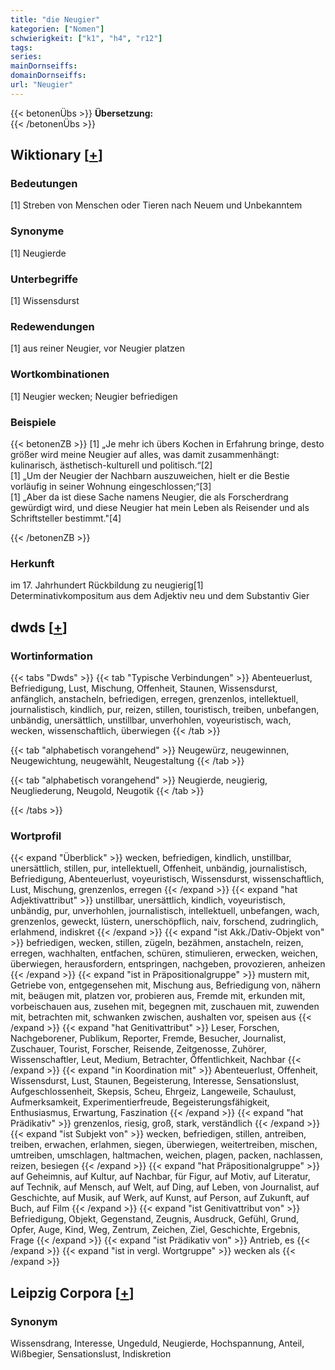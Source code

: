 ```yaml
---
title: "die Neugier"
kategorien: ["Nomen"]
schwierigkeit: ["k1", "h4", "r12"]
tags:
series:
mainDornseiffs:
domainDornseiffs:
url: "Neugier"
---
```


{{< betonenÜbs >}}
**Übersetzung:**  
{{< /betonenÜbs >}}

## Wiktionary [[+](https://de.wiktionary.org/wiki/Neugier)]

### Bedeutungen
[1] Streben von Menschen oder Tieren nach Neuem und Unbekanntem  

### Synonyme
[1] Neugierde  

### Unterbegriffe
[1] Wissensdurst  

### Redewendungen
[1] aus reiner Neugier, vor Neugier platzen  

### Wortkombinationen
[1] Neugier wecken; Neugier befriedigen  

### Beispiele
{{< betonenZB >}}
[1] „Je mehr ich übers Kochen in Erfahrung bringe, desto größer wird meine Neugier auf alles, was damit zusammenhängt: kulinarisch, ästhetisch-kulturell und politisch.“[2]  
[1] „Um der Neugier der Nachbarn auszuweichen, hielt er die Bestie vorläufig in seiner Wohnung eingeschlossen;“[3]  
[1] „Aber da ist diese Sache namens Neugier, die als Forscherdrang gewürdigt wird, und diese Neugier hat mein Leben als Reisender und als Schriftsteller bestimmt."[4]  

{{< /betonenZB >}}
### Herkunft
im 17. Jahrhundert Rückbildung zu neugierig[1]  
Determinativkompositum aus dem Adjektiv neu und dem Substantiv Gier  



## dwds [[+](https://www.dwds.de/wb/Neugier)]

### Wortinformation
{{< tabs "Dwds" >}}
{{< tab "Typische Verbindungen" >}}
Abenteuerlust, Befriedigung, Lust, Mischung, Offenheit, Staunen, Wissensdurst, anfänglich, anstacheln, befriedigen, erregen, grenzenlos, intellektuell, journalistisch, kindlich, pur, reizen, stillen, touristisch, treiben, unbefangen, unbändig, unersättlich, unstillbar, unverhohlen, voyeuristisch, wach, wecken, wissenschaftlich, überwiegen
{{< /tab >}}

{{< tab "alphabetisch vorangehend" >}}
Neugewürz, neugewinnen, Neugewichtung, neugewählt, Neugestaltung
{{< /tab >}}

{{< tab "alphabetisch vorangehend" >}}
Neugierde, neugierig, Neugliederung, Neugold, Neugotik
{{< /tab >}}

{{< /tabs >}}

### Wortprofil
{{< expand "Überblick" >}} wecken, befriedigen, kindlich, unstillbar, unersättlich, stillen, pur, intellektuell, Offenheit, unbändig, journalistisch, Befriedigung, Abenteuerlust, voyeuristisch, Wissensdurst, wissenschaftlich, Lust, Mischung, grenzenlos, erregen {{< /expand >}}
{{< expand "hat Adjektivattribut" >}} unstillbar, unersättlich, kindlich, voyeuristisch, unbändig, pur, unverhohlen, journalistisch, intellektuell, unbefangen, wach, grenzenlos, geweckt, lüstern, unerschöpflich, naiv, forschend, zudringlich, erlahmend, indiskret {{< /expand >}}
{{< expand "ist Akk./Dativ-Objekt von" >}} befriedigen, wecken, stillen, zügeln, bezähmen, anstacheln, reizen, erregen, wachhalten, entfachen, schüren, stimulieren, erwecken, weichen, überwiegen, herausfordern, entspringen, nachgeben, provozieren, anheizen {{< /expand >}}
{{< expand "ist in Präpositionalgruppe" >}} mustern mit, Getriebe von, entgegensehen mit, Mischung aus, Befriedigung von, nähern mit, beäugen mit, platzen vor, probieren aus, Fremde mit, erkunden mit, vorbeischauen aus, zusehen mit, begegnen mit, zuschauen mit, zuwenden mit, betrachten mit, schwanken zwischen, aushalten vor, speisen aus {{< /expand >}}
{{< expand "hat Genitivattribut" >}} Leser, Forschen, Nachgeborener, Publikum, Reporter, Fremde, Besucher, Journalist, Zuschauer, Tourist, Forscher, Reisende, Zeitgenosse, Zuhörer, Wissenschaftler, Leut, Medium, Betrachter, Öffentlichkeit, Nachbar {{< /expand >}}
{{< expand "in Koordination mit" >}} Abenteuerlust, Offenheit, Wissensdurst, Lust, Staunen, Begeisterung, Interesse, Sensationslust, Aufgeschlossenheit, Skepsis, Scheu, Ehrgeiz, Langeweile, Schaulust, Aufmerksamkeit, Experimentierfreude, Begeisterungsfähigkeit, Enthusiasmus, Erwartung, Faszination {{< /expand >}}
{{< expand "hat Prädikativ" >}} grenzenlos, riesig, groß, stark, verständlich {{< /expand >}}
{{< expand "ist Subjekt von" >}} wecken, befriedigen, stillen, antreiben, treiben, erwachen, erlahmen, siegen, überwiegen, weitertreiben, mischen, umtreiben, umschlagen, haltmachen, weichen, plagen, packen, nachlassen, reizen, besiegen {{< /expand >}}
{{< expand "hat Präpositionalgruppe" >}} auf Geheimnis, auf Kultur, auf Nachbar, für Figur, auf Motiv, auf Literatur, auf Technik, auf Mensch, auf Welt, auf Ding, auf Leben, von Journalist, auf Geschichte, auf Musik, auf Werk, auf Kunst, auf Person, auf Zukunft, auf Buch, auf Film {{< /expand >}}
{{< expand "ist Genitivattribut von" >}} Befriedigung, Objekt, Gegenstand, Zeugnis, Ausdruck, Gefühl, Grund, Opfer, Auge, Kind, Weg, Zentrum, Zeichen, Ziel, Geschichte, Ergebnis, Frage {{< /expand >}}
{{< expand "ist Prädikativ von" >}} Antrieb, es {{< /expand >}}
{{< expand "ist in vergl. Wortgruppe" >}} wecken als {{< /expand >}}

## Leipzig Corpora [[+](https://corpora.uni-leipzig.de/en/res?word=Neugier&corpusId=deu_newscrawl-public_2018)]


### Synonym
Wissensdrang, Interesse, Ungeduld, Neugierde, Hochspannung, Anteil, Wißbegier, Sensationslust, Indiskretion

